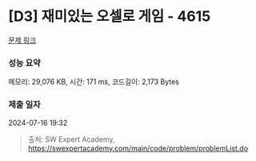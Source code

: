 # [D3] 재미있는 오셀로 게임 - 4615 

[문제 링크](https://swexpertacademy.com/main/code/problem/problemDetail.do?contestProbId=AWQmA4uK8ygDFAXj) 

### 성능 요약

메모리: 29,076 KB, 시간: 171 ms, 코드길이: 2,173 Bytes

### 제출 일자

2024-07-16 19:32



> 출처: SW Expert Academy, https://swexpertacademy.com/main/code/problem/problemList.do